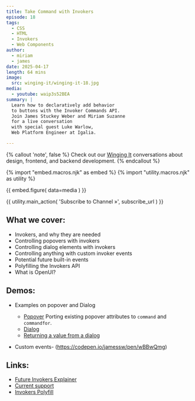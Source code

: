 ```yaml
---
title: Take Command with Invokers
episode: 18
tags:
  - CSS
  - HTML
  - Invokers
  - Web Components
author:
  - miriam
  - james
date: 2025-04-17
length: 64 mins
image:
  src: winging-it/winging-it-18.jpg
media:
  - youtube: waip3s52BEA
summary: |
  Learn how to declaratively add behavior
  to buttons with the Invoker Commands API.
  Join James Stuckey Weber and Miriam Suzanne
  for a live conversation
  with special guest Luke Warlow,
  Web Platform Engineer at Igalia.

---
```


{% callout 'note', false %}
Check out our [Winging It](/wingingit/)
conversations about design, frontend,
and backend development.
{% endcallout %}

{% import "embed.macros.njk" as embed %}
{% import "utility.macros.njk" as utility %}

{{ embed.figure(
  data=media
) }}

{{ utility.main_action(
  'Subscribe to Channel »',
  subscribe_url
) }}

 ## What we cover:

- Invokers, and why they are needed
- Controlling popovers with invokers
- Controlling dialog elements with invokers
- Controlling anything with custom invoker events
- Potential future built-in events
- Polyfilling the Invokers API
- What is OpenUI?


## Demos:
- Examples on popover and Dialog
  - [Popover](https://codepen.io/jamessw/pen/raaBqrw) Porting existing popover attributes to `command` and `commandfor`.
  - [Dialog](https://codepen.io/jamessw/pen/dPPbgLQ) 
  - [Returning a value from a dialog](https://codepen.io/jamessw/pen/qEEWQqL)

- Custom events- (https://codepen.io/jamessw/pen/wBBwQmg)


## Links:
- [Future Invokers Explainer](https://open-ui.org/components/future-invokers.explainer/)
- [Current support](https://developer.mozilla.org/en-US/docs/Web/API/Invoker_Commands_API#browser_compatibility)
- [Invokers Polyfill](https://github.com/keithamus/invokers-polyfill)
